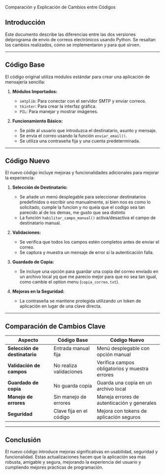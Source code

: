  Comparación y Explicación de Cambios entre Códigos

## Introducción

Este documento describe las diferencias entre las dos versiones delprograma de envío de correos electrónicos usando Python. Se resaltan los cambios realizados, cómo se implementaron y para qué sirven.

---

## Código Base

El código original utiliza módulos estándar para crear una aplicación de mensajería sencilla:

1. **Módulos Importados:**
   - `smtplib`: Para conectar con el servidor SMTP y enviar correos.
   - `tkinter`: Para crear la interfaz gráfica.
   - `PIL`: Para manejar y mostrar imágenes.

2. **Funcionamiento Básico:**
   - Se pide al usuario que introduzca el destinatario, asunto y mensaje.
   - Se envía el correo usando la función `enviar_email()`.
   - Se utiliza una contraseña fija y una cuenta predeterminada.

---

## Código Nuevo

El nuevo código incluye mejoras y funcionalidades adicionales para mejorar la experiencia:

1. **Selección de Destinatario:**
   - Se añade un menú desplegable para seleccionar destinatarios predefinidos o escribir uno manualmente, si bien nos es como lo solicitado, cumple la funcion y no queia que el codigo sea tan parecido al de los demas, me gusto que sea distinto
   - La función `habilitar_campo_manual()` activa/desactiva el campo de destinatario manual.

2. **Validaciones:**
   - Se verifica que todos los campos estén completos antes de enviar el correo.
   - Se captura y muestra un mensaje de error si la autenticación falla.

3. **Guardado de Copia:**
   - Se incluye una opción para guardar una copia del correo enviado en un archivo local yq que me parecio mejor para que no sea tan igual, como cambie el option menu (`copia_correo.txt`).

4. **Mejoras en la Seguridad:**
   - La contraseña se mantiene protegida utilizando un token de aplicación en lugar de una clave directa.

  

---

## Comparación de Cambios Clave

| Aspecto                      | Código Base                                | Código Nuevo                                     |
|------------------------------|--------------------------------------------|-------------------------------------------------|
| **Selección de destinatario** | Entrada manual fija                        | Menú desplegable con opción manual              |
| **Validación de campos**      | No realiza validaciones                    | Verifica campos obligatorios y muestra errores  |
| **Guardado de copia**         | No guarda copia                            | Guarda una copia en un archivo local            |
| **Manejo de errores**         | Sin manejo de errores                      | Maneja errores de autenticación y generales     |
| **Seguridad**                 | Clave fija en el código                    | Mejora con tokens de aplicación seguros         |

---

## Conclusión

El nuevo código introduce mejoras significativas en usabilidad, seguridad y funcionalidad. Estas actualizaciones hacen que la aplicación sea más robusta, amigable y segura, mejorando la experiencia del usuario y cumpliendo mejores prácticas de programación.

